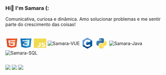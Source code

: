 ### Hi👋 I'm Samara (:

Comunicativa, curiosa e dinâmica. Amo solucionar problemas e me sentir parte do crescimento das coisas!

<div style="display: inline_block"><br>
  <img align="center" alt="Samara-HTML" height="30" width="40" src="https://raw.githubusercontent.com/devicons/devicon/master/icons/html5/html5-original.svg">
  <img align="center" alt="Samara-CSS" height="30" width="40" src="https://raw.githubusercontent.com/devicons/devicon/master/icons/css3/css3-original.svg">
  <img align="center" alt="Samara-Js" height="30" width="40" src="https://raw.githubusercontent.com/devicons/devicon/master/icons/javascript/javascript-plain.svg">
  <img align="center" alt="Samara-VUE" height="40" width="40" src="https://cdn.jsdelivr.net/gh/devicons/devicon@latest/icons/vuejs/vuejs-original.svg">
  <img align="center" alt="Samara-C" height="40" width="40" src="https://raw.githubusercontent.com/github/explore/master/topics/c/c.png">
  <img align="center" alt="Samara-Python" height="40" width="40" src="https://raw.githubusercontent.com/devicons/devicon/master/icons/python/python-original.svg">
  <img align="center" alt="Samara-Java" height="45" width="40" src="https://cdn.jsdelivr.net/gh/devicons/devicon/icons/java/java-original-wordmark.svg">
  <img align="center" alt="Samara-SQL" height="40" width="40" src="https://cdn.jsdelivr.net/gh/devicons/devicon@latest/icons/mysql/mysql-original.svg">
  
</div>
  
  ##
 
<div> 
  <a href = "mailto:contato.samarasales@gmail.com"><img src="https://img.shields.io/badge/-Gmail-%23333?style=for-the-badge&logo=gmail&logoColor=white" target="_blank"></a>
  <a href="https://www.linkedin.com/in/sa-marasales/" target="_blank"><img src="https://img.shields.io/badge/-LinkedIn-%230077B5?style=for-the-badge&logo=linkedin&logoColor=white" target="_blank"></a> 
  <a href="https://instagram.com/sa.marasales" target="_blank"><img src="https://img.shields.io/badge/-Instagram-%23E4405F?style=for-the-badge&logo=instagram&logoColor=white" target="_blank"></a>
 
</div>
